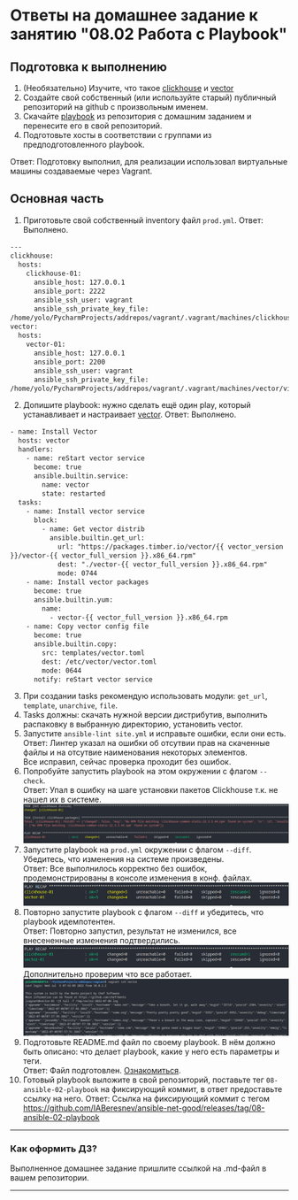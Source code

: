 # Ответы на домашнее задание к занятию "08.02 Работа с Playbook"

## Подготовка к выполнению

1. (Необязательно) Изучите, что такое [clickhouse](https://www.youtube.com/watch?v=fjTNS2zkeBs) и [vector](https://www.youtube.com/watch?v=CgEhyffisLY)
2. Создайте свой собственный (или используйте старый) публичный репозиторий на github с произвольным именем.
3. Скачайте [playbook](./playbook/) из репозитория с домашним заданием и перенесите его в свой репозиторий.
4. Подготовьте хосты в соответствии с группами из предподготовленного playbook.

Ответ: Подготовку выполнил, для реализации использовал виртуальные машины создаваемые через Vagrant.  
## Основная часть

1. Приготовьте свой собственный inventory файл `prod.yml`.
Ответ: Выполнено.
```
---
clickhouse:
  hosts:
    clickhouse-01:
      ansible_host: 127.0.0.1
      ansible_port: 2222
      ansible_ssh_user: vagrant
      ansible_ssh_private_key_file: /home/yolo/PycharmProjects/addrepos/vagrant/.vagrant/machines/clickhouse/virtualbox/private_key
vector:
  hosts:
    vector-01:
      ansible_host: 127.0.0.1
      ansible_port: 2200
      ansible_ssh_user: vagrant
      ansible_ssh_private_key_file: /home/yolo/PycharmProjects/addrepos/vagrant/.vagrant/machines/vector/virtualbox/private_key
```
2. Допишите playbook: нужно сделать ещё один play, который устанавливает и настраивает [vector](https://vector.dev).
Ответ: Выполнено.
```
- name: Install Vector
  hosts: vector
  handlers:
    - name: reStart vector service
      become: true
      ansible.builtin.service:
        name: vector
        state: restarted
  tasks:
    - name: Install vector service
      block:
        - name: Get vector distrib
          ansible.builtin.get_url:
            url: "https://packages.timber.io/vector/{{ vector_version }}/vector-{{ vector_full_version }}.x86_64.rpm"
            dest: "./vector-{{ vector_full_version }}.x86_64.rpm"
            mode: 0744
    - name: Install vector packages
      become: true
      ansible.builtin.yum:
        name:
          - vector-{{ vector_full_version }}.x86_64.rpm
    - name: Copy vector config file
      become: true
      ansible.builtin.copy:
        src: templates/vector.toml
        dest: /etc/vector/vector.toml
        mode: 0644
      notify: reStart vector service
```
3. При создании tasks рекомендую использовать модули: `get_url`, `template`, `unarchive`, `file`.
4. Tasks должны: скачать нужной версии дистрибутив, выполнить распаковку в выбранную директорию, установить vector.
5. Запустите `ansible-lint site.yml` и исправьте ошибки, если они есть.
Ответ: Линтер указал на ошибки об отсутвии прав на скаченные файлы и на отсутвие наименования некоторых элементов.  
Все исправил, сейчас проверка проходит без ошибок.  
6. Попробуйте запустить playbook на этом окружении с флагом `--check`.  
Ответ: Упал в ошибку на шаге установки пакетов Clickhouse т.к. не нашел их в системе.  
![task6](images/ansibe--check.png)  
7. Запустите playbook на `prod.yml` окружении с флагом `--diff`. Убедитесь, что изменения на системе произведены.  
Ответ: Все выполнилось корректно без ошибок, продемонстрированы в консоле изменения в конф. файлах.  
![task7](images/task7.png)  
8. Повторно запустите playbook с флагом `--diff` и убедитесь, что playbook идемпотентен.  
Ответ: Повторно запустил, результат не изменился, все внесененные изменения подтвердились.  
![task8](images/task8.png)    
Дополнительно проверим что все работает.
![task81](images/vectorCheckLogFile.png)  
9. Подготовьте README.md файл по своему playbook. В нём должно быть описано: что делает playbook, какие у него есть параметры и теги.  
Ответ: Файл подготовлен. [Ознакомиться](playbook/README.md).  
10. Готовый playbook выложите в свой репозиторий, поставьте тег `08-ansible-02-playbook` на фиксирующий коммит, в ответ предоставьте ссылку на него.
Ответ: Ссылка на фиксирующий коммит с тегом https://github.com/IABeresnev/ansible-net-good/releases/tag/08-ansible-02-playbook  

---

### Как оформить ДЗ?

Выполненное домашнее задание пришлите ссылкой на .md-файл в вашем репозитории.

---
